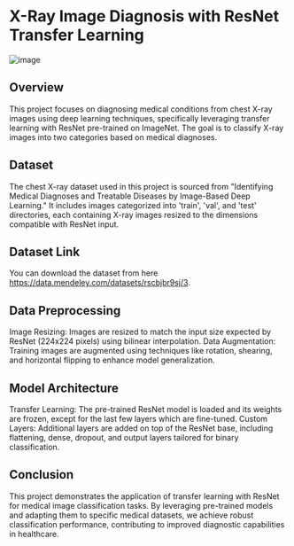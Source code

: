 # X-Ray Image Diagnosis with ResNet Transfer Learning

![image](https://github.com/shantanufuke/Xray-diagnosis-resnet-transfer-learning/assets/104629474/8f3ea6be-0595-4b30-a884-05d0dd32afbf)


## Overview
This project focuses on diagnosing medical conditions from chest X-ray images using deep learning techniques, specifically leveraging transfer learning with ResNet pre-trained on ImageNet. The goal is to classify X-ray images into two categories based on medical diagnoses.

## Dataset
The chest X-ray dataset used in this project is sourced from "Identifying Medical Diagnoses and Treatable Diseases by Image-Based Deep Learning." It includes images categorized into 'train', 'val', and 'test' directories, each containing X-ray images resized to the dimensions compatible with ResNet input.

## Dataset Link
You can download the dataset from here https://data.mendeley.com/datasets/rscbjbr9sj/3.

## Data Preprocessing
Image Resizing: Images are resized to match the input size expected by ResNet (224x224 pixels) using bilinear interpolation.
Data Augmentation: Training images are augmented using techniques like rotation, shearing, and horizontal flipping to enhance model generalization.

## Model Architecture
Transfer Learning: The pre-trained ResNet model is loaded and its weights are frozen, except for the last few layers which are fine-tuned.
Custom Layers: Additional layers are added on top of the ResNet base, including flattening, dense, dropout, and output layers tailored for binary classification.

## Conclusion
This project demonstrates the application of transfer learning with ResNet for medical image classification tasks. By leveraging pre-trained models and adapting them to specific medical datasets, we achieve robust classification performance, contributing to improved diagnostic capabilities in healthcare.
